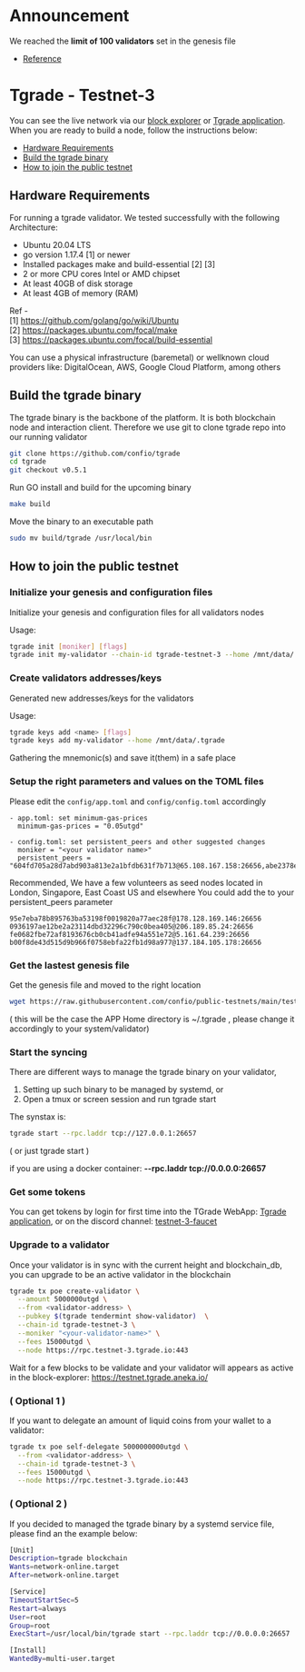 # Announcement

We reached the **limit of 100 validators** set in the genesis file
- [Reference](https://twitter.com/TgradeFinance/status/1483063414570328072)

# Tgrade - Testnet-3

You can see the live network via our [block explorer](https://testnet.tgrade.aneka.io) or [Tgrade application](https://try.tgrade.finance).
When you are ready to build a node, follow the instructions below:

* [Hardware Requirements](#hardware-requirements)
* [Build the tgrade binary](#build-the-tgrade-binary)
* [How to join the public testnet](#how-to-join-the-public-testnet)

## Hardware Requirements
For running a tgrade validator. We tested successfully with the following Architecture:

- Ubuntu 20.04 LTS
- go version 1.17.4 [1] or newer
- Installed packages make and build-essential [2] [3]
- 2 or more CPU cores Intel or AMD chipset
- At least 40GB of disk storage
- At least 4GB of memory (RAM)

Ref - \
[1] https://github.com/golang/go/wiki/Ubuntu \
[2] https://packages.ubuntu.com/focal/make \
[3] https://packages.ubuntu.com/focal/build-essential

You can use a physical infrastructure (baremetal) or wellknown cloud providers like: DigitalOcean, AWS, Google Cloud Platform, among others

## Build the tgrade binary
The tgrade binary is the backbone of the platform. It is both blockchain node and interaction client. Therefore we use git to clone tgrade repo into our running validator
```bash
git clone https://github.com/confio/tgrade
cd tgrade
git checkout v0.5.1
```

Run GO install and build for the upcoming binary
```bash
make build
```

Move the binary to an executable path
```bash
sudo mv build/tgrade /usr/local/bin
```

## How to join the public testnet

### Initialize your genesis and configuration files
Initialize your genesis and configuration files for all validators nodes

Usage:
```bash
tgrade init [moniker] [flags]
tgrade init my-validator --chain-id tgrade-testnet-3 --home /mnt/data/.tgrade
```

### Create validators addresses/keys
Generated new addresses/keys for the validators

Usage:
```bash
tgrade keys add <name> [flags]
tgrade keys add my-validator --home /mnt/data/.tgrade
```

Gathering the mnemonic(s) and save it(them) in a safe place

### Setup the right parameters and values on the TOML files
Please edit the `config/app.toml` and `config/config.toml` accordingly

```
- app.toml: set minimum-gas-prices
  minimum-gas-prices = "0.05utgd"

- config.toml: set persistent_peers and other suggested changes
  moniker = "<your validator name>"
  persistent_peers = "604fd705a28d7abd903a813e2a1bfdb631f7b713@65.108.167.158:26656,abe2378e5053e8b9dd3a22691b4cb54ff8303004@65.108.167.160:26656,19cc3229b361d2c684dc89c3938c65d2dc67d063@116.203.251.45:26656"
```
Recommended, We have a few volunteers as seed nodes located in London, Singapore, East Coast US and elsewhere
You could add the to your persistent_peers parameter
```
95e7eba78b895763ba53198f0019820a77aec28f@178.128.169.146:26656
0936197ae12be2a23114dbd32296c790c0bea405@206.189.85.24:26656
fe0682fbe72af8193676cb0cb41adfe94a551e72@5.161.64.239:26656
b00f8de43d515d9b966f0758ebfa22fb1d98a977@137.184.105.178:26656
```

### Get the lastest genesis file
Get the genesis file and moved to the right location
```bash
wget https://raw.githubusercontent.com/confio/public-testnets/main/testnet-3/config/genesis.json -O ~/.tgrade/config/genesis.json
```
( this will be the case the APP Home directory is ~/.tgrade , please change it accordingly to your system/validator)

### Start the syncing
There are different ways to manage the tgrade binary on your validator,
1. Setting up such binary to be managed by systemd, or
2. Open a tmux or screen session and run tgrade start

The synstax is:
```bash
tgrade start --rpc.laddr tcp://127.0.0.1:26657
```
( or just tgrade start )

if you are using a docker container: **--rpc.laddr tcp://0.0.0.0:26657**

### Get some tokens
You can get tokens by login for first time into the TGrade WebApp: [Tgrade application](https://try.tgrade.finance), or on the discord channel: [testnet-3-faucet](https://discord.com/channels/844486286445903872/875001092495269938)

### Upgrade to a validator
Once your validator is in sync with the current height and blockchain_db, you can upgrade to be an active validator in the blockchain
```bash
tgrade tx poe create-validator \
  --amount 5000000utgd \
  --from <validator-address> \
  --pubkey $(tgrade tendermint show-validator)  \
  --chain-id tgrade-testnet-3 \
  --moniker "<your-validator-name>" \
  --fees 15000utgd \
  --node https://rpc.testnet-3.tgrade.io:443
```

Wait for a few blocks to be validate and your validator will appears as active in the block-explorer:
https://testnet.tgrade.aneka.io/

### ( Optional 1 )
If you want to delegate an amount of liquid coins from your wallet to a validator:
```bash
tgrade tx poe self-delegate 5000000000utgd \
  --from <validator-address> \
  --chain-id tgrade-testnet-3 \
  --fees 15000utgd \
  --node https://rpc.testnet-3.tgrade.io:443
```

### ( Optional 2 )
If you decided to managed the tgrade binary by a systemd service file, please find an the example below:
```bash
[Unit]
Description=tgrade blockchain
Wants=network-online.target
After=network-online.target

[Service]
TimeoutStartSec=5
Restart=always
User=root
Group=root
ExecStart=/usr/local/bin/tgrade start --rpc.laddr tcp://0.0.0.0:26657

[Install]
WantedBy=multi-user.target
```

